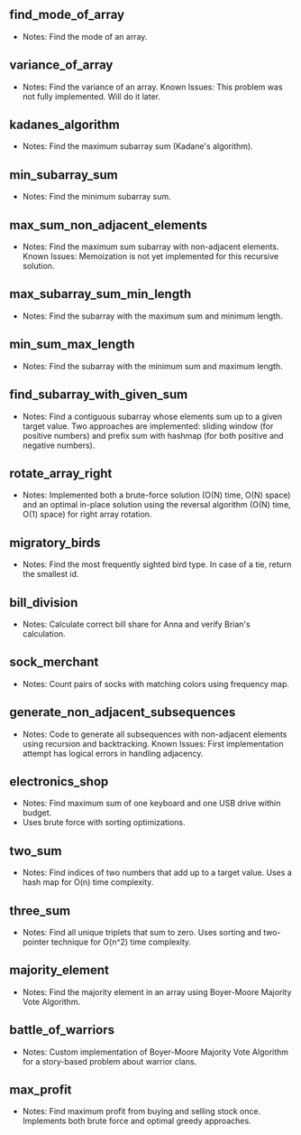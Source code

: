 ## find_mode_of_array

- Notes: Find the mode of an array.

## variance_of_array

- Notes: Find the variance of an array. Known Issues: This problem was not fully implemented. Will do it later.

## kadanes_algorithm

- Notes: Find the maximum subarray sum (Kadane's algorithm).

## min_subarray_sum

- Notes: Find the minimum subarray sum.

## max_sum_non_adjacent_elements

- Notes: Find the maximum sum subarray with non-adjacent elements. Known Issues: Memoization is not yet implemented for this recursive solution.

## max_subarray_sum_min_length

- Notes: Find the subarray with the maximum sum and minimum length.

## min_sum_max_length

- Notes: Find the subarray with the minimum sum and maximum length.

## find_subarray_with_given_sum

- Notes: Find a contiguous subarray whose elements sum up to a given target value. Two approaches are implemented: sliding window (for positive numbers) and prefix sum with hashmap (for both positive and negative numbers).

## rotate_array_right
- Notes: Implemented both a brute-force solution (O(N) time, O(N) space) and an optimal in-place solution using the reversal algorithm (O(N) time, O(1) space) for right array rotation.

## migratory_birds
- Notes: Find the most frequently sighted bird type. In case of a tie, return the smallest id.

## bill_division
- Notes: Calculate correct bill share for Anna and verify Brian's calculation.

## sock_merchant
- Notes: Count pairs of socks with matching colors using frequency map.

## generate_non_adjacent_subsequences
- Notes: Code to generate all subsequences with non-adjacent elements using recursion and backtracking. Known Issues: First implementation attempt has logical errors in handling adjacency.

## electronics_shop
- Notes: Find maximum sum of one keyboard and one USB drive within budget.
- Uses brute force with sorting optimizations.

## two_sum
- Notes: Find indices of two numbers that add up to a target value. Uses a hash map for O(n) time complexity.

## three_sum
- Notes: Find all unique triplets that sum to zero. Uses sorting and two-pointer technique for O(n^2) time complexity.

## majority_element
- Notes: Find the majority element in an array using Boyer-Moore Majority Vote Algorithm.

## battle_of_warriors
- Notes: Custom implementation of Boyer-Moore Majority Vote Algorithm for a story-based problem about warrior clans.

## max_profit
- Notes: Find maximum profit from buying and selling stock once. Implements both brute force and optimal greedy approaches.